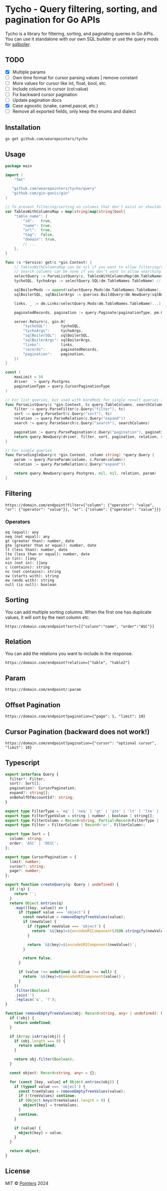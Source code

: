 # Tycho - Query filtering, sorting, and pagination for Go APIs

Tycho is a library for filtering, sorting, and paginating queries in Go APIs. You can use it standalone with our own SQL builder or use the query mods for [sqlboiler](https://github.com/volatiletech/sqlboiler).

## TODO
- [x] Multiple params
- [ ] Own time format for cursor parsing values | remove constant
- [ ] More values for cursor like int, float, bool, etc.
- [ ] Include columns in cursor (col:value)
- [ ] Fix backward cursor pagination
- [ ] Update pagination docs
- [x] Case agnostic (snake, camel,pascal, etc.) 
- [ ] Remove all exported fields, only keep the enums and dialect

## Installation

```bash
go get github.com/wearepointers/tycho
```

## Usage

```go
package main

import (
    "fmt"

   "github.com/wearepointers/tycho/query"
   "github.com/gin-gonic/gin"
)

// To prevent filtering/sorting on columns that don't exist or shouldn't be filtered/sorted on
var TablesWithColumnsMap = map[string]map[string]bool{
	"table_name": {
		"id":   true,
		"name": true,
		"url":  true,
		"tag":  false,
		"domain": true,
		// ...
	},
}

func (s *Service) get(c *gin.Context) {
	// TablesWithColumnsMap can be nil if you want to allow filtering/sorting without checking
	// Search columns can be none if you don't want to allow searching
	selectQuery := ParseListQuery(c, TablesWithColumnsMap[dm.TableNames.TableName], "id", "name", "url")
	tychoSQL, tychoArgs := selectQuery.SQL(dm.TableNames.TableName) // Get the SQL and args via Tycho

	sqlBoilerMods := append(selectQuery.Mods(dm.TableNames.TableName), qm.From(dm.TableNames.TableName)) // Mods is for list, bareMods is for update, count, etc.
	sqlBoilerSQL, sqlBoilerArgs := queries.BuildQuery(dm.NewQuery(sqlBoilerMods...)) // Get the SQL and args via SQLboiler

	links, _ := dm.Links(selectQuery.Mods(dm.TableNames.TableName)...).All(c, s.db) // Get the links via SQLboiler

	paginatedRecords, pagination := query.Paginate(paginationType, pm.Query, links)

	server.Return(c, gin.H{
		"tychoSQL":      tychoSQL,
		"tychoArgs":     tychoArgs,
		"sqlBoilerSQL":  sqlBoilerSQL,
		"sqlBoilerArgs": sqlBoilerArgs,
		"links":         links,
		"records":       paginatedRecords,
		"pagination":    pagination,
	})
}

const (
	maxLimit = 50
	driver   = query.Postgres
	paginationType = query.CursorPaginationType
)

// For list queries, but used with bareMods for single result queries (like sum, count, etc.)
func ParseListQuery(c *gin.Context, tc query.TableColumns, searchColumns ...string) *query.Query {
	filter := query.ParseFilter(c.Query("filter"), tc)
	sort := query.ParseSort(c.Query("sort"), tc)
	relation := query.ParseRelation(c.Query("expand"))
	search := query.ParseSearch(c.Query("search"), searchColumns)

	pagination := query.ParsePagination(c.Query("pagination"), paginationType, maxLimit, false, sort)
	return query.NewQuery(driver, filter, sort, pagination, relation, search)
}

// For single queries
func ParseSingleQuery(c *gin.Context, column string) *query.Query {
	param := query.ParseParam(column, c.Param(column))
	relation := query.ParseRelation(c.Query("expand"))

	return query.NewQuery(query.Postgres, nil, nil, relation, param)
}


```

## Filtering

```
https://domain.com/endpoint?filter={"column": {"operator": "value", "or": {"operator": "value"}}, "or": {"column": {"operator": "value"}}}

```

### Operators

```
eq (equal): any
neq (not equal): any
gt (greater than): number, date
gte (greater than or equal): number, date
lt (less than): number, date
lte (less than or equal): number, date
in (in): []any
nin (not in): []any
c (contains): string
nc (not contains): string
sw (starts with): string
ew (ends with): string
null (is null): boolean
```

## Sorting
You can add multiple sorting columns. When the first one has duplicate values, it will sort by the next column etc.

```
https://domain.com/endpoint?sort=[{"colunn":"name", "order":"ASC"}]
```

## Relation
You can add the relations you want to include in the response.

```
https://domain.com/endpoint?relation=["table", "table2"]
```

## Param

``` 
https://domain.com/endpoint/:param
```


## Offset Pagination

```
https://domain.com/endpoint?pagination={"page": 1, "limit": 10}
```

## Cursor Pagination (backward does not work!)

```
https://domain.com/endpoint?pagination={"cursor": "optional cursor", "limit": 10}
```



## Typescript

```typescript
export interface Query {
  filter?: Filter;
  sort?: Sort[];
  pagination?: CursorPagination;
  expand?: string[];
  onBehalfOfAccountId?: string;
}

export type FilterType = 'eq' | 'neq' | 'gt' | 'gte' | 'lt' | 'lte' | 'in' | 'nin' | 'c' | 'nc' | 'sw' | 'ew' | 'null';
export type FilterTypeValue = string | number | boolean | string[];
export type FilterColumn = Record<string, Partial<Record<FilterType | 'or', FilterTypeValue>>>;
export type Filter = FilterColumn | Record<'or', FilterColumn>;

export type Sort = {
  column: string;
  order: 'ASC' | 'DESC';
};

export type CursorPagination = {
  limit: number;
  cursor?: string;
  page?: number;
};

export function createQuery(q: Query | undefined) {
  if (!q) {
    return '';
  }
  return Object.entries(q)
    .map(([key, value]) => {
      if (typeof value === 'object') {
        const newValue = removeEmptyTreeValues(value);
        if (newValue) {
          if (typeof newValue === 'object') {
            return `&${key}=${encodeURIComponent(JSON.stringify(newValue))}`;
          }

          return `&${key}=${encodeURIComponent(newValue)}`;
        }

        return false;
      }

      if (value !== undefined && value !== null) {
        return `&${key}=${encodeURIComponent(value)}`;
      }
    })
    .filter(Boolean)
    .join('')
    .replace('&', '?');
}

function removeEmptyTreeValues(obj: Record<string, any> | undefined): Record<string, any> | undefined {
  if (!obj) {
    return undefined;
  }

  if (Array.isArray(obj)) {
    if (obj.length === 0) {
      return undefined;
    }

    return obj.filter(Boolean);
  }

  const object: Record<string, any> = {};

  for (const [key, value] of Object.entries(obj)) {
    if (typeof value === 'object') {
      const treeValues = removeEmptyTreeValues(value);
      if (!treeValues) continue;
      if (Object.keys(treeValues).length > 0) {
        object[key] = treeValues;
      }
      continue;
    }

    if (value) {
      object[key] = value;
    }
  }

  return object;
}

```

## License

MIT © [Pointers](./LICENSE) 2024
